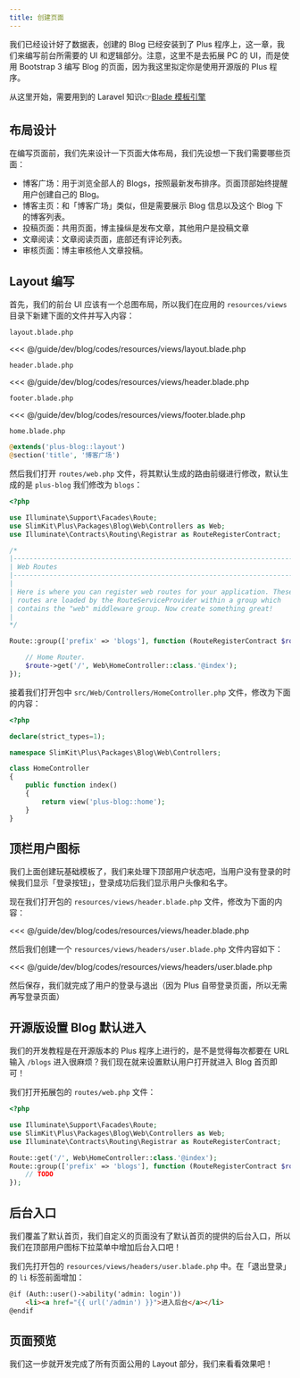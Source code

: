 ```yaml
---
title: 创建页面
---
```


我们已经设计好了数据表，创建的 Blog 已经安装到了 Plus 程序上，这一章，我们来编写前台所需要的 UI 和逻辑部分。注意，这里不是去拓展 PC 的 UI，而是使用 Bootstrap 3 编写 Blog 的页面，因为我这里拟定你是使用开源版的 Plus 程序。

从这里开始，需要用到的 Laravel 知识👉[Blade 模板引擎](https://laravel-china.org/docs/laravel/5.7/blade/2265)

## 布局设计

在编写页面前，我们先来设计一下页面大体布局，我们先设想一下我们需要哪些页面：

- 博客广场：用于浏览全部人的 Blogs，按照最新发布排序。页面顶部始终提醒用户创建自己的 Blog。
- 博客主页：和「博客广场」类似，但是需要展示 Blog 信息以及这个 Blog 下的博客列表。
- 投稿页面：共用页面，博主操纵是发布文章，其他用户是投稿文章
- 文章阅读：文章阅读页面，底部还有评论列表。
- 审核页面：博主审核他人文章投稿。

## Layout 编写

首先，我们的前台 UI 应该有一个总图布局，所以我们在应用的 `resources/views` 目录下新建下面的文件并写入内容：

`layout.blade.php`

<<< @/guide/dev/blog/codes/resources/views/layout.blade.php

`header.blade.php`

<<< @/guide/dev/blog/codes/resources/views/header.blade.php

`footer.blade.php`

<<< @/guide/dev/blog/codes/resources/views/footer.blade.php

`home.blade.php`
```php
@extends('plus-blog::layout')
@section('title', '博客广场')
```

然后我们打开 `routes/web.php` 文件，将其默认生成的路由前缀进行修改，默认生成的是 `plus-blog` 我们修改为 `blogs`：

```php
<?php

use Illuminate\Support\Facades\Route;
use SlimKit\Plus\Packages\Blog\Web\Controllers as Web;
use Illuminate\Contracts\Routing\Registrar as RouteRegisterContract;

/*
|--------------------------------------------------------------------------
| Web Routes
|--------------------------------------------------------------------------
|
| Here is where you can register web routes for your application. These
| routes are loaded by the RouteServiceProvider within a group which
| contains the "web" middleware group. Now create something great!
|
*/

Route::group(['prefix' => 'blogs'], function (RouteRegisterContract $route) {

    // Home Router.
    $route->get('/', Web\HomeController::class.'@index');
});
```

接着我们打开包中 `src/Web/Controllers/HomeController.php` 文件，修改为下面的内容：

```php
<?php

declare(strict_types=1);

namespace SlimKit\Plus\Packages\Blog\Web\Controllers;

class HomeController
{
    public function index()
    {
        return view('plus-blog::home');
    }
}
```

## 顶栏用户图标

我们上面创建玩基础模板了，我们来处理下顶部用户状态吧，当用户没有登录的时候我们显示「登录按钮」，登录成功后我们显示用户头像和名字。

现在我们打开包的 `resources/views/header.blade.php` 文件，修改为下面的内容：

<<< @/guide/dev/blog/codes/resources/views/header.blade.php

然后我们创建一个 `resources/views/headers/user.blade.php` 文件内容如下：


<<< @/guide/dev/blog/codes/resources/views/headers/user.blade.php

然后保存，我们就完成了用户的登录与退出（因为 Plus 自带登录页面，所以无需再写登录页面）

## 开源版设置 Blog 默认进入

我们的开发教程是在开源版本的 Plus 程序上进行的，是不是觉得每次都要在 URL 输入 `/blogs` 进入很麻烦？我们现在就来设置默认用户打开就进入 Blog 首页即可！

我们打开拓展包的 `routes/web.php` 文件：

```php
<?php

use Illuminate\Support\Facades\Route;
use SlimKit\Plus\Packages\Blog\Web\Controllers as Web;
use Illuminate\Contracts\Routing\Registrar as RouteRegisterContract;

Route::get('/', Web\HomeController::class.'@index');
Route::group(['prefix' => 'blogs'], function (RouteRegisterContract $route) {
    // TODO
});
```

## 后台入口

我们覆盖了默认首页，我们自定义的页面没有了默认首页的提供的后台入口，所以我们在顶部用户图标下拉菜单中增加后台入口吧！

我们先打开包的 `resources/views/headers/user.blade.php` 中。在「退出登录」的 `li` 标签前面增加：

```html
@if (Auth::user()->ability('admin: login'))
    <li><a href="{{ url('/admin') }}">进入后台</a></li>
@endif
```

## 页面预览

我们这一步就开发完成了所有页面公用的 Layout 部分，我们来看看效果吧！

<img :src="$withBase('/assets/img/guide/dev/blog/create-pages-layout-view.png')" />
